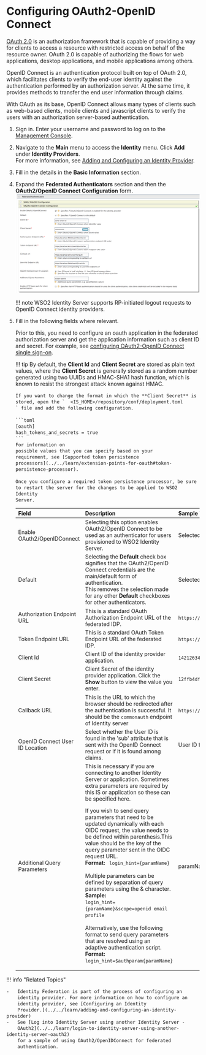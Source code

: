 # Configuring OAuth2-OpenID Connect

[OAuth 2.0](https://oauth.net/2/) is an authorization framework that is
capable of providing a way for clients to access a resource with
restricted access on behalf of the resource owner. OAuth 2.0 is capable
of authorizing the flows for web applications, desktop applications, and
mobile applications among others.

OpenID Connect is an authentication protocol built on top of OAuth 2.0,
which facilitates clients to verify the end-user identity against the
authentication performed by an authorization server. At the same time,
it provides methods to transfer the end user information through claims.

With OAuth as its base, OpenID Connect allows many types of clients such
as web-based clients, mobile clients and javascript clients to verify
the users with an authorization server-based authentication.

1.  Sign in. Enter your username and password to log on to the
    [Management
    Console](../../setup/getting-started-with-the-management-console).
    
2.  Navigate to the **Main** menu to access the **Identity** menu. Click
    **Add** under **Identity Providers**.  
    For more information, see [Adding and Configuring an Identity
    Provider](../../learn/adding-and-configuring-an-identity-provider).
    
3.  Fill in the details in the **Basic Information** section.

4.  Expand the **Federated Authenticators** section and then the
    **OAuth2/OpenID Connect Configuration** form.  
    ![oauth2-openid-connect-configuration](../assets/img/tutorials/oauth2-openid-connect-configuration.png)
        
    !!! note
        WSO2 Identity Server supports RP-initiated logout requests to OpenID Connect identity providers.
    
5.  Fill in the following fields where relevant.

    Prior to this, you need to configure an oauth application in the
    federated authorization server and get the application information
    such as client ID and secret. For example, see
    [configuring OAuth2-OpenID Connect single sign-on](../../learn/configuring-oauth2-openid-connect-single-sign-on).

    !!! tip
        By default, the **Client Id** and **Client Secret** are stored as
        plain text values, where the **Client Secret** is generally stored
        as a random number generated using two UUIDs and HMAC-SHA1 hash
        function, which is known to resist the strongest attack known
        against HMAC.
    
        If you want to change the format in which the **Client Secret** is
        stored, open the `	<IS_HOME>/repository/conf/deployment.toml	` file and add the following configuration.

        ```toml
        [oauth]
		hash_tokens_and_secrets = true 
		```
        For information on
        possible values that you can specify based on your
        requirement, see [Supported token persistence
        processors](../../learn/extension-points-for-oauth#token-persistence-processor).
    
        Once you configure a required token persistence processor, be sure
        to restart the server for the changes to be applied to WSO2 Identity
        Server.
    

    <div class="tg-wrap"><table>
    <thead>
    <tr>
        <th>Field </th>
        <th>Description</th>
        <th>Sample Value</th>
    </tr>
    </thead>
    <tbody>
    <tr>
        <td>Enable OAuth2/OpenIDConnect</td>
        <td>Selecting this option enables OAuth2/OpenID Connect to be used as an authenticator for users provisioned to WSO2 Identity Server.</td>
        <td>Selected</td>
    </tr>
    <tr>
        <td>Default</td>
        <td>Selecting the <strong>Default</strong> check box signifies that the OAuth2/OpenID Connect credentials are the main/default form of authentication. <br>This removes the selection made for any other <strong>Default</strong> checkboxes for other authenticators.</td>
        <td>Selected</td>
    </tr>
    <tr>
        <td>Authorization Endpoint URL</td>
        <td>This is a standard OAuth Authorization Endpoint URL of the federated IDP.</td>
        <td><code>https://localhost:9443/oauth2/authorize/</code></td>
    </tr>
    <tr>
        <td>Token Endpoint URL</td>
        <td>This is a standard OAuth Token Endpoint URL of the federated IDP.</td>
        <td><code>https://localhost:9443/oauth2/token/</code></td>
    </tr>
    <tr>
        <td>Client Id</td>
        <td>Client ID of the identity provider application.</td>
        <td><code>1421263438188909</code></td>
    </tr>
    <tr>
        <td>Client Secret</td>
        <td>Client Secret of the identity provider application. Click the <strong>Show</strong> button to view the value you enter.</td>
        <td><code>12ffb4dfb2fed67a00846b42126991f8</code></td>
    </tr>
    <tr>
        <td>Callback URL</td>
        <td>This is the URL to which the browser should be redirected after the authentication is successful. It should be the <code>commonauth</code> endpoint of Identity server</td>
        <td><code>https://localhost:9443/commonauth</code></td>
    </tr>
    <tr>
        <td>OpenID Connect User ID Location</td>
        <td>Select whether the User ID is found in the 'sub' attribute that is sent with the OpenID Connect request or if it is found among claims.</td>
        <td>User ID found in 'sub' attribute</td>
    </tr>
    <tr>
        <td>Additional Query Parameters</td>
        <td>This is necessary if you are connecting to another Identity Server or application. Sometimes extra parameters are required by this IS or application so these can be specified here.
        <div class="admonition note">
        <p>If you wish to send query parameters that need to be updated dynamically with each OIDC request, the value needs to be defined within parenthesis.This value should be the key of the query parameter sent in the OIDC request URL. </br>
        <strong>Format:</strong> <code> login_hint={paramName}</code> </br>
        </br>
        Multiple parameters can be defined by separation of query parameters using the & character.</br>
        <strong>Sample:</strong></br> <code>login_hint={paramName}&scope=openid email profile </code></br> </br>
        Alternatively, use the following format to send query parameters that are resolved using an adaptive authentication script. </br>
        <strong>Format:</strong> <code>login_hint=$authparam{paramName} </code> </br>
        </p>
        </div>
        </td>
        <td>paramName1=value1</td>
    </tr>
    </tbody>
    </table></div>

!!! info "Related Topics"

	-   Identity Federation is part of the process of configuring an
		identity provider. For more information on how to configure an
		identity provider, see [Configuring an Identity
		Provider.](../../learn/adding-and-configuring-an-identity-provider)
	-   See [Log into Identity Server using another Identity Server -
		OAuth2](../../learn/login-to-identity-server-using-another-identity-server-oauth2)
		for a sample of using OAuth2/OpenIDConnect for federated
		authentication.
